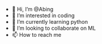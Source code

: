 - 👋 Hi, I’m @Abing
- 👀 I’m interested in coding
- 🌱 I’m currently learning python
- 💞️ I’m looking to collaborate on ML
- 📫 How to reach me 

<!---
Abingdd/Abingdd is a ✨ special ✨ repository because its `README.md` (this file) appears on your GitHub profile.
You can click the Preview link to take a look at your changes.
--->
